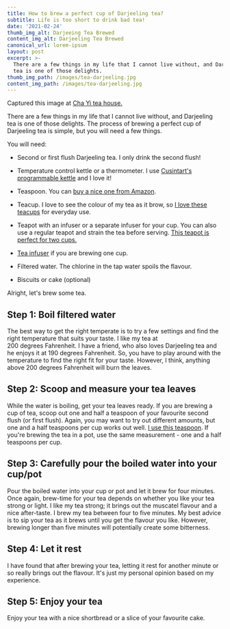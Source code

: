 ```yaml
---
title: How to brew a perfect cup of Darjeeling tea?
subtitle: Life is too short to drink bad tea!
date: '2021-02-24'
thumb_img_alt: Darjeeing Tea Brewed
content_img_alt: Darjeeling Tea Brewed
canonical_url: lorem-ipsum
layout: post
excerpt: >-
  There are a few things in my life that I cannot live without, and Darjeeling
  tea is one of those delights.
thumb_img_path: /images/tea-darjeeling.jpg
content_img_path: /images/tea-darjeeling.jpg
---
```

Captured this image at [Cha Yi tea house.](https://shop.chayi.ca/)

There are a few things in my life that I cannot live without, and Darjeeling tea is one of those delights. The process of brewing a perfect cup of Darjeeling tea is simple, but you will need a few things.

You will need:

*   Second or first flush Darjeeling tea. I only drink the second flush!

*   Temperature control kettle or a thermometer. I use [Cusintart's programmable kettle](https://www.amazon.ca/gp/product/B003WEAHUY/ref=as_li_qf_asin_il_tl?ie=UTF8\&tag=arshabhirai20-20\&creative=330641\&linkCode=as2\&creativeASIN=B003WEAHUY\&linkId=dc2f5a7b1d05c5d6f7c093b884592e2f) and I love it!

*   Teaspoon. You can [buy a nice one from Amazon](https://www.amazon.ca/gp/product/B074L4MZRY/ref=as_li_qf_asin_il_tl?ie=UTF8\&tag=arshabhirai20-20\&creative=330641\&linkCode=as2\&creativeASIN=B074L4MZRY\&linkId=3e915dd2da8deeeefa237435acfa3be8).

*   Teacup. I love to see the colour of my tea as it brow, so [I love these teacups](https://www.amazon.ca/gp/product/B078PFY9RV/ref=as_li_qf_asin_il_tl?ie=UTF8\&tag=arshabhirai20-20\&creative=330641\&linkCode=as2\&creativeASIN=B078PFY9RV\&linkId=2156758695fede503f84a7908f787bf5) for everyday use.

*   Teapot with an infuser or a separate infuser for your cup. You can also use a regular teapot and strain the tea before serving. [This teapot is perfect for two cups.](https://www.amazon.ca/gp/product/B07KXSDQ9G/ref=as_li_qf_asin_il_tl?ie=UTF8\&tag=arshabhirai20-20\&creative=330641\&linkCode=as2\&creativeASIN=B07KXSDQ9G\&linkId=7cb182cbaa75ecea6ddc78c34583f37b)

*   [Tea infuser](https://www.amazon.ca/gp/product/B082HGWPFV/ref=as_li_qf_asin_il_tl?ie=UTF8\&tag=arshabhirai20-20\&creative=330641\&linkCode=as2\&creativeASIN=B082HGWPFV\&linkId=aefb538fad7306adf13ea05ab128659b) if you are brewing one cup.

*   Filtered water. The chlorine in the tap water spoils the flavour.

*   Biscuits or cake (optional)

Alright, let's brew some tea.

## Step 1: Boil filtered water

The best way to get the right temperate is to try a few settings and find the right temperature that suits your taste. I like my tea at 200 degrees Fahrenheit.  I have a friend, who also loves Darjeeling tea and he enjoys it at 190 degrees Fahrenheit. So, you have to play around with the temperature to find the right fit for your taste. However, I think, anything above 200 degrees Fahrenheit will burn the leaves.

## Step 2: Scoop and measure your tea leaves

While the water is boiling, get your tea leaves ready. If you are brewing a cup of tea, scoop out one and half a teaspoon of your favourite second flush (or first flush).  Again, you may want to try out different amounts, but one and a half teaspoons per cup works out well. [I use this teaspoon](https://www.amazon.ca/gp/product/B074L4MZRY/ref=as_li_qf_asin_il_tl?ie=UTF8\&tag=arshabhirai20-20\&creative=330641\&linkCode=as2\&creativeASIN=B074L4MZRY\&linkId=3e915dd2da8deeeefa237435acfa3be8).  If you're brewing the tea in a pot, use the same measurement - one and a half teaspoons per cup.

## Step 3: Carefully pour the boiled water into your cup/pot

Pour the boiled water into your cup or pot and let it brew for four minutes. Once again, brew-time for your tea depends on whether you like your tea strong or light. I like my tea strong; it brings out the muscatel flavour and a nice after-taste. I brew my tea between four to five minutes. My best advice is to sip your tea as it brews until you get the flavour you like. However, brewing longer than five minutes will potentially create some bitterness.

## Step 4: Let it rest

I have found that after brewing your tea, letting it rest for another minute or so really brings out the flavour. It's just my personal opinion based on my experience.

## Step 5: Enjoy your tea

Enjoy your tea with a nice shortbread or a slice of your favourite cake.

## &#xA;&#xA;&#xA;
